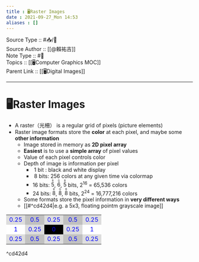 ```yaml
---
title : 🖥️Raster Images
date : 2021-09-27_Mon 14:53
aliases : []
---
```

Source Type :: #📥/📄 <br>
Source Author :: [[@賴祐吉]]<br>
Note Type :: #📝 <br>
Topics :: [[🖥️Computer Graphics MOC]]<br>
Parent Link :: [[🖥️Digital Images]]<br>

---
# 🖥️Raster Images

+ A raster（光柵） is a regular grid of pixels (picture elements)
+ Raster image formats store the **color** at each pixel, and maybe some **other information**
	- Image stored in memory as **2D pixel array**
	- **Easiest** is to use a **simple array** of pixel values
	- Value of each pixel controls color
	- Depth of image is information per pixel
		* &nbsp;1 bit : black and white display
		* &nbsp;8 bits: 256 colors at any given time via colormap
		* 16 bits: <ruby>5<rp> ( </rp><rt>R</rt><rp> ) </rp></ruby>, <ruby>6<rp> ( </rp><rt>G</rt><rp> ) </rp></ruby>, <ruby>5<rp> ( </rp><rt>B</rt><rp> ) </rp></ruby> bits, 2<sup>16</sup> = 65,536 colors
		* 24 bits: <ruby>8<rp> ( </rp><rt>R</rt><rp> ) </rp></ruby>, <ruby>8<rp> ( </rp><rt>G</rt><rp> ) </rp></ruby>, <ruby>8<rp> ( </rp><rt>B</rt><rp> ) </rp></ruby> bits, 2<sup>24</sup> = 16,777,216 colors
	- Some formats store the pixel information in **very different ways**
	- [[#^cd42d4|e.g. a 5x3, floating pointm grayscale image]]

<table align="center">
	<tr align="center">
		<td style="background: #DDDDDD;color: blue;">0.25</td>
		<td style="background: #C0C0C0;color: blue;">0.5</td>
		<td style="background: #DDDDDD;color: blue;">0.25</td>
		<td style="background: #C0C0C0;color: blue;">0.5</td>
		<td style="background: #DDDDDD;color: blue;">0.25</td>
	</tr>
	<tr align="center">
		<td style="background: #FFFFFF;color: blue;">1</td>
		<td style="background: #DDDDDD;color: blue;">0.25</td>
		<td style="background: #000000;color: blue;">0</td>
		<td style="background: #DDDDDD;color: blue;">0.25</td>
		<td style="background: #FFFFFF;color: blue;">1</td>
	</tr>
	<tr align="center">
		<td style="background: #DDDDDD;color: blue;">0.25</td>
		<td style="background: #C0C0C0;color: blue;">0.5</td>
		<td style="background: #DDDDDD;color: blue;">0.25</td>
		<td style="background: #C0C0C0;color: blue;">0.5</td>
		<td style="background: #DDDDDD;color: blue;">0.25</td>
	</tr>
</table>

^cd42d4